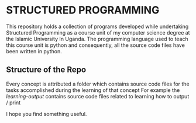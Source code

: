 # STRUCTURED PROGRAMMING

This repository holds a collection of programs developed while undertaking Structured Programming as a course unit of my computer science degree at the Islamic University In Uganda. The programming language used to teach this course unit is python and consequently, all the source code files have been written in python.

## Structure of the Repo

Every concept is attributed a folder which contains source code files for the tasks accomplished during the learning of that concept For example the _learning-output_ contains source code files related to learning how to output / print

I hope you find something useful.
